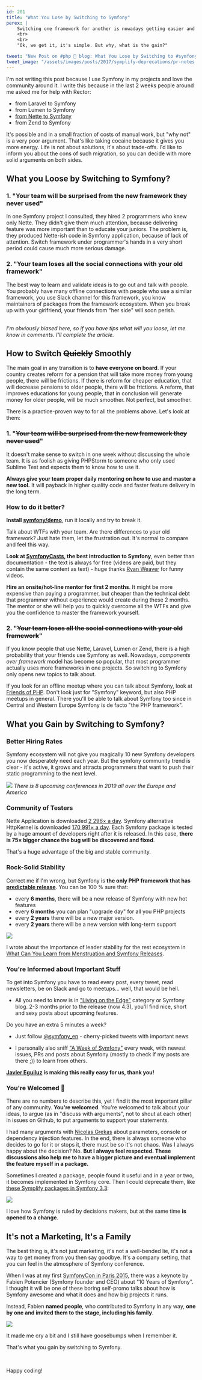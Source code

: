 ```yaml
---
id: 201
title: "What You Lose by Switching to Symfony"
perex: |
    Switching one framework for another is nowadays getting easier and easier. What you could do for months only on your private projects, where income and delivering features are not important, is now an option for big websites with millions of lines of code. What seems like a divorce and switching a partner, is now as simple as changing your shoes from work to jogging ones.
    <br>
    <br>
    "Ok, we get it, it's simple. But why, what is the gain?"

tweet: "New Post on #php 🐘 blog: What You Lose by Switching to #symfony"
tweet_image: "/assets/images/posts/2017/symplify-deprecations/pr-notes.png"
---
```


I'm not writing this post because I use Symfony in my projects and love the community around it. I write this because in the last 2 weeks people around me asked me for help with Rector:

- from Laravel to Symfony
- from Lumen to Symfony
- [from Nette to Symfony](https://www.tomasvotruba.cz/blog/2019/02/21/how-we-migrated-from-nette-to-symfony-in-3-weeks-part-1/)
- from Zend to Symfony

It's possible and in a small fraction of costs of manual work, but "why not" is a very poor argument. That's like taking cocaine because it gives you more energy. Life is not about solutions, it's about trade-offs. I'd like to inform you about the cons of such migration, so you can decide with more solid arguments on both sides.

## What you Loose by Switching to Symfony?

### 1. "Your team will be surprised from the new framework they never used"

In one Symfony project I consulted, they hired 2 programmers who knew only Nette. They didn't give them much attention, because delivering feature was more important than to educate your juniors. The problem is, they produced Nette-ish code in Symfony application, because of lack of attention. Switch framework under programmer's hands in a very short period could cause much more serious damage.

### 2. "Your team loses all the social connections with your old framework"

The best way to learn and validate ideas is to go out and talk with people. You probably have many offline connections with people who use a similar framework, you use Slack channel for this framework, you know maintainers of packages from the framework ecosystem.
When you break up with your girlfriend, your friends from "her side" will soon perish.

<br>
<em>I'm obviously biased here, so if you have tips what will you loose, let me know in comments. I'll complete the article.</em>

## How to Switch <strike>Quickly</strike> Smoothly

The main goal in any transition is to **have everyone on board**. If your country creates reform for a pension that will take more money from young people, there will be frictions. If there is reform for cheaper education, that will decrease pensions to older people, there will be frictions. A reform, that improves educations for young people, that in conclusion will generate money for older people, will be much smoother. Not perfect, but smoother.

There is a practice-proven way to for all the problems above. Let's look at them:

### 1. "<strike>Your team will be surprised from the new framework they never used</strike>"

It doesn't make sense to switch in one week without discussing the whole team. It is as foolish as giving PHPStorm to someone who only used Sublime Test and expects them to know how to use it.

**Always give your team proper daily mentoring on how to use and master a new tool.** It will payback in higher quality code and faster feature delivery in the long term.

### How to do it better?

**Install [symfony/demo](https://github.com/symfony/demo)**, run it locally and try to break it.


Talk about WTFs with your team. Are there differences to your old framework? Just hate them, let the frustration out. It's normal to compare and feel this way.

**Look at [SymfonyCasts](https://symfonycasts.com), the best introduction to Symfony**, even better than documentation - the text is always for free (videos are paid, but they contain the same content as text) - huge thanks [Ryan Weaver](https://twitter.com/weaverryan) for funny videos.

**Hire an onsite/hot-line mentor for first 2 months**. It might be more expensive than paying a programmer, but cheaper than the technical debt that programmer without experience would create during these 2 months. The mentor or she will help you to quickly overcome all the WTFs and give you the confidence to master the framework yourself.

### 2. "<strike>Your team loses all the social connections with your old framework</strike>"

If you know people that use Nette, Laravel, Lumen or Zend, there is a high probability that your friends use Symfony as well.
Nowadays, *components over framework* model has become so popular, that most programmer actually uses more frameworks in one projects. So switching to Symfony only opens new topics to talk about.

If you look for an offline meetup where you can talk about Symfony, look at [Friends of PHP](https://friendsofphp.org). Don't look just for "Symfony" keyword, but also PHP meetups in general. There you'll be able to talk about Symfony too since in Central and Western Europe Symfony is de facto "the PHP framework".

## What you Gain by Switching to Symfony?

### Better Hiring Rates

Symfony ecosystem will not give you magically 10 new Symfony developers you now desperately need each year. But the symfony community trend is clear - it's active, it grows and attracts programmers that want to push their static programming to the next level.

<div class="text-center">
    <img src="/assets/images/posts/2019/loose-symfony/conferences.png">
    <em>There is 8 upcoming conferences in 2019 all over the Europe and America</em>
</div>

### Community of Testers

Nette Application is downloaded [2 296× a day](https://packagist.org/packages/nette/application/stats). Symfony alternative HttpKernel is downloaded [170 991× a day](https://packagist.org/packages/symfony/http-kernel/stats). Each Symfony package is tested by a huge amount of developers right after it is released. In this case, **there is 75× bigger chance the bug will be discovered and fixed**.

That's a huge advantage of the big and stable community.

### Rock-Solid Stability

Correct me if I'm wrong, but Symfony is **the only PHP framework that has [predictable release](https://symfony.com/roadmap)**. You can be 100 % sure that:

- every **6 months**, there will be a new release of Symfony with new hot features
- every **6 months** you can plan "upgrade day" for all you PHP projects
- every **2 years** there will be a new major version.
- every **2 years** there will be a new version with long-term support

<div class="text-center">
    <img src="/assets/images/posts/2019/loose-symfony/stable.png" class="img-thumbnail">
</div>

I wrote about the importance of leader stability for the rest ecosystem in [What Can You Learn from Menstruation and Symfony Releases](https://www.tomasvotruba.cz/blog/2017/10/30/what-can-you-learn-from-menstruation-and-symfony-releases/).

### You're Informed about Important Stuff

To get into Symfony you have to read every post, every tweet, read newsletters, be on Slack and go to meetups... well, that would be hell.

- All you need to know is in ["Living on the Edge"](https://symfony.com/blog/category/living-on-the-edge) category or Symfony blog. 2-3 months prior to the release (now 4.3), you'll find nice, short and sexy posts about upcoming features.

Do you have an extra 5 minutes a week?

- Just follow [@symfony_en](https://twitter.com/symfony_en) - cherry-picked tweets with important news

- I personally also sniff ["A Week of Symfony"](https://symfony.com/blog/category/a-week-of-symfony) every week, with newest issues, PRs and posts about Symfony (mostly to check if my posts are there ;)) to learn from others.

**[Javier Eguiluz](https://github.com/javiereguiluz) is making this really easy for us, thank you!**

### You're Welcomed 🤗

There are no numbers to describe this, yet I find it the most important pillar of any community. **You're welcomed**. You're welcomed to talk about your ideas, to argue (as in "discuss with arguments", not to shout at each other) in issues on Github, to put arguments to support your statements.

I had many arguments with [Nicolas Grekas](https://github.com/nicolas-grekas) about parameters, console or dependency injection features. In the end, there is always someone who decides to go for it or stops it, there must be so it's not chaos. Was I always happy about the decision? No. **But I always feel respected. These discussions also help me to have a bigger picture and eventual implement the feature myself in a package.**

Sometimes I created a package, people found it useful and in a year or two, it becomes implemented in Symfony core. Then I could deprecate them, like [these Symplify packages in Symfony 3.3](https://www.tomasvotruba.cz/blog/2017/05/29/symplify-packages-deprecations-brought-by-symfony-33/):

<div class="text-center">
    <img src="/assets/images/posts/2017/symplify-deprecations/pr-notes.png" class="img-thumbnail">
</div>

I love how Symfony is ruled by decisions makers, but at the same time **is opened to a change**.

## It's not a Marketing, It's a Family

The best thing is, it's not just marketing, it's not a well-bended lie, it's not a way to get money from you then say goodbye.
It's a company setting, that you can feel in the atmosphere of Symfony conference.

When I was at my first [SymfonyCon in Paris 2015](https://pariscon2015.symfony.com/), there was a keynote by Fabien Potencier (Symfony founder and CEO) about "10 Years of Symfony". I thought it will be one of these boring self-promo talks about how is Symfony awesome and what it does and how big projects it runs.

Instead, Fabien **named people**, who contributed to Symfony in any way, **one by one and invited them to the stage, including his family**.

<img src="https://blog.radumurzea.net/wp-content/uploads/keynote.png" style="max-width:40em">

It made me cry a bit and I still have goosebumps when I remember it.

That's what you gain by switching to Symfony.

<br>

Happy coding!



